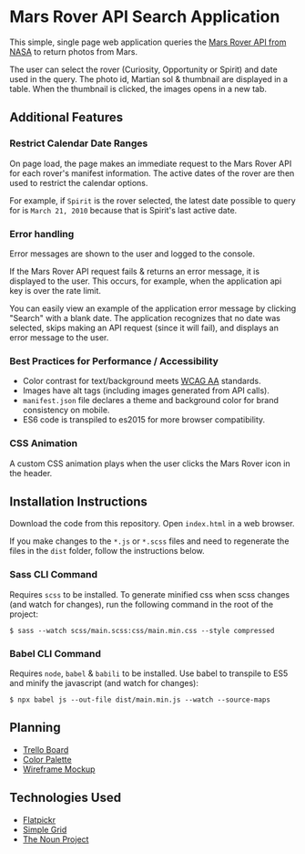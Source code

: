 # Mars Rover API Search Application

This simple, single page web application queries the [Mars Rover API from NASA](https://api.nasa.gov/api.html#MarsPhotos) to return photos from Mars.

The user can select the rover (Curiosity, Opportunity or Spirit) and date used in the query. The photo id, Martian sol &amp; thumbnail are displayed in a table. When the thumbnail is clicked, the images opens in a new tab.

## Additional Features

### Restrict Calendar Date Ranges

On page load, the page makes an immediate request to the Mars Rover API for each rover's manifest information. The active dates of the rover are then used to restrict the calendar options.

For example, if `Spirit` is the rover selected, the latest date possible to query for is `March 21, 2010` because that is Spirit's last active date.

### Error handling

Error messages are shown to the user and logged to the console.

If the Mars Rover API request fails &amp; returns an error message, it is displayed to the user. This occurs, for example, when the application api key is over the rate limit.

You can easily view an example of the application error message by clicking "Search" with a blank date. The application recognizes that no date was selected, skips making an API request (since it will fail), and displays an error message to the user.

### Best Practices for Performance / Accessibility

* Color contrast for text/background meets [WCAG AA](https://www.w3.org/TR/WCAG20/) standards.
* Images have alt tags (including images generated from API calls).
* `manifest.json` file declares a theme and background color for brand consistency on mobile.
* ES6 code is transpiled to es2015 for more browser compatibility.

### CSS Animation

A custom CSS animation plays when the user clicks the Mars Rover icon in the header.

## Installation Instructions

Download the code from this repository. Open `index.html` in a web browser.

If you make changes to the `*.js` or `*.scss` files and need to regenerate the files in the `dist` folder, follow the instructions below.

### Sass CLI Command

Requires `scss` to be installed. To generate minified css when scss changes (and watch for changes), run the following command in the root of the project:

```
$ sass --watch scss/main.scss:css/main.min.css --style compressed
```

### Babel CLI Command

Requires `node`, `babel` &amp; `babili` to be installed. Use babel to transpile to ES5 and minify the javascript (and watch for changes):

```
$ npx babel js --out-file dist/main.min.js --watch --source-maps
```

## Planning

* [Trello Board](https://trello.com/b/H1aFGLwu/mars-rover-api-application)
* [Color Palette](https://coolors.co/fc3d21-0e68b1-f3f9fe-191819-ffffff)
* [Wireframe Mockup](https://github.com/elisekain/marsRover/blob/master/planning/MarsRover.pdf)

## Technologies Used

* [Flatpickr](https://chmln.github.io/flatpickr/)
* [Simple Grid](http://simplegrid.io/)
* [The Noun Project](https://thenounproject.com/)
